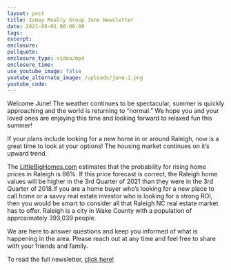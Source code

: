 ```yaml
---
layout: post
title: Ismay Realty Group June Newsletter
date: 2021-06-01 00:00:00
tags:
excerpt:
enclosure:
pullquote:
enclosure_type: video/mp4
enclosure_time:
use_youtube_image: false
youtube_alternate_image: /uploads/june-1.png
youtube_code:
---
```

Welcome June\! The weather continues to be spectacular, summer is quickly approaching and the world is returning to “normal.” We hope you and your loved ones are enjoying this time and looking forward to relaxed fun this summer\!

If your plans include looking for a new home in or around Raleigh, now is a great time to look at your options\! The housing market continues on it’s upward trend.

The [LittleBigHomes.com](LittleBigHomes.com) estimates that the probability for rising home prices in Raleigh is 86%. If this price forecast is correct, the Raleigh home values will be higher in the 3rd Quarter of 2021 than they were in the 3rd Quarter of 2018.If you are a home buyer who’s looking for a new place to call home or a savvy real estate investor who is looking for a strong ROI, then you would be smart to consider all that Raleigh NC real estate market has to offer. Raleigh is a city in Wake County with a population of approximately 393,039 people.

We are here to answer questions and keep you informed of what is happening in the area. Please reach out at any time and feel free to share with your friends and family.

To read the full newsletter, [click here\!](https://t.e2ma.net/webview/6yxoyn/853942518e83aa120416dad29f89b096)
